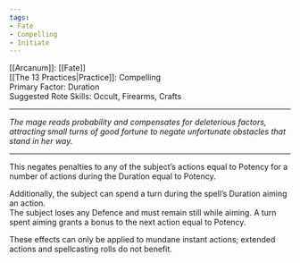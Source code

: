 ```yaml
---
tags:
- Fate
- Compelling
- Initiate
---
```


[[Arcanum]]: [[Fate]]\
[[The 13 Practices|Practice]]: Compelling\
Primary Factor: Duration\
Suggested Rote Skills: Occult, Firearms, Crafts

---

_The mage reads probability and compensates for deleterious factors, attracting small turns of good fortune to negate unfortunate obstacles that stand in her way._

---

This negates penalties to any of the subject’s actions equal to Potency for a number of actions during the Duration equal to Potency.

Additionally, the subject can spend a turn during the spell’s Duration aiming an action.\
The subject loses any Defence and must remain still while aiming. A turn spent aiming grants a bonus to the next action equal to Potency.

These effects can only be applied to mundane instant actions; extended actions and spellcasting rolls do not benefit.